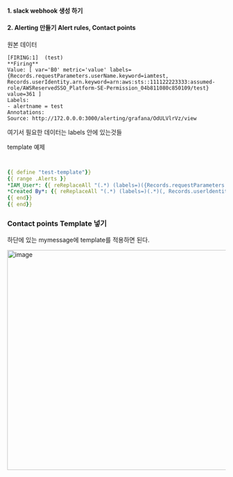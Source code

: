 #### 1. slack webhook 생성 하기


#### 2. Alerting 만들기 Alert rules, Contact points

원본 데이터

```
[FIRING:1]  (test)
**Firing**
Value: [ var='B0' metric='value' labels={Records.requestParameters.userName.keyword=iamtest, Records.userIdentity.arn.keyword=arn:aws:sts::111122223333:assumed-role/AWSReservedSSO_Platform-SE-Permission_04b811080c850109/test} value=361 ]
Labels:
- alertname = test
Annotations:
Source: http://172.0.0.0:3000/alerting/grafana/OdULVlrVz/view
```

여기서 필요한 데이터는 labels 안에 있는것들


template 예제
```yaml


{{ define "test-template"}}
{{ range .Alerts }}
*IAM_User*: {{ reReplaceAll "(.*) (labels=)({Records.requestParameters.userName.keyword=)(.*)(,)(.*)(}) (.*)" "$4" .ValueString}}
*Created By*: {{ reReplaceAll "(.*) (labels=)(.*)(, Records.userldentity.arn.keyword=)(.*)(}) (*)" "$5" ValueString}}
{{ end}}
{{ end}}

```

### Contact points Template 넣기

하단에 있는 mymessage에 template를 적용하면 된다.

<img width="507" alt="image" src="https://github.com/sm55555/Grafana/assets/38831314/bdcbfdab-0f6d-44cb-9471-e11f2853ea88">



